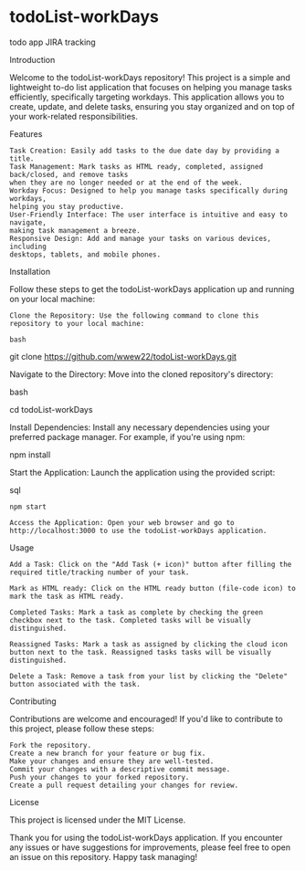 # todoList-workDays
todo app JIRA tracking

Introduction

Welcome to the todoList-workDays repository! This project is a simple and lightweight to-do 
list application that focuses on helping you manage tasks efficiently, specifically targeting 
workdays. This application allows you to create, update, and delete tasks, ensuring you stay 
organized and on top of your work-related responsibilities.

Features

    Task Creation: Easily add tasks to the due date day by providing a title.
    Task Management: Mark tasks as HTML ready, completed, assigned back/closed, and remove tasks 
    when they are no longer needed or at the end of the week.
    Workday Focus: Designed to help you manage tasks specifically during workdays, 
    helping you stay productive.
    User-Friendly Interface: The user interface is intuitive and easy to navigate, 
    making task management a breeze.
    Responsive Design: Add and manage your tasks on various devices, including 
    desktops, tablets, and mobile phones.

Installation

Follow these steps to get the todoList-workDays application up and running on your local machine:

    Clone the Repository: Use the following command to clone this repository to your local machine:

    bash

git clone https://github.com/wwew22/todoList-workDays.git

Navigate to the Directory: Move into the cloned repository's directory:

bash

cd todoList-workDays

Install Dependencies: Install any necessary dependencies using your preferred package manager. For example, if you're using npm:

npm install

Start the Application: Launch the application using the provided script:

sql

    npm start

    Access the Application: Open your web browser and go to http://localhost:3000 to use the todoList-workDays application.

Usage

    Add a Task: Click on the "Add Task (+ icon)" button after filling the required title/tracking number of your task.

    Mark as HTML ready: Click on the HTML ready button (file-code icon) to mark the task as HTML ready.

    Completed Tasks: Mark a task as complete by checking the green checkbox next to the task. Completed tasks will be visually distinguished.

    Reassigned Tasks: Mark a task as assigned by clicking the cloud icon button next to the task. Reassigned tasks tasks will be visually distinguished.

    Delete a Task: Remove a task from your list by clicking the "Delete" button associated with the task.

Contributing

Contributions are welcome and encouraged! If you'd like to contribute to this project, please follow these steps:

    Fork the repository.
    Create a new branch for your feature or bug fix.
    Make your changes and ensure they are well-tested.
    Commit your changes with a descriptive commit message.
    Push your changes to your forked repository.
    Create a pull request detailing your changes for review.

License

This project is licensed under the MIT License.

Thank you for using the todoList-workDays application. If you encounter any issues or have suggestions for 
improvements, please feel free to open an issue on this repository. Happy task managing!
